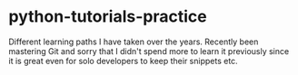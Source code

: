 # python-tutorials-practice

Different learning paths I have taken over the years.  Recently been mastering Git and sorry that I didn't spend more
to learn it previously since it is great even for solo developers to keep their snippets etc.



